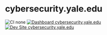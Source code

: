 # cybersecurity.yale.edu

![CI none](https://img.shields.io/badge/ci-none-orange.svg)
[![Dashboard cybersecurity.yale.edu](https://img.shields.io/badge/dashboard-cybersecurity.yale.edu-yellow.svg)](https://dashboard.pantheon.io/sites/3878688f-3b52-4746-804c-3e2eb786824b#dev/code)
[![Dev Site cybersecurity.yale.edu](https://img.shields.io/badge/site-cybersecurity.yale.edu-blue.svg)](http://dev-cybersecurity.yale.edu.pantheonsite.io/)